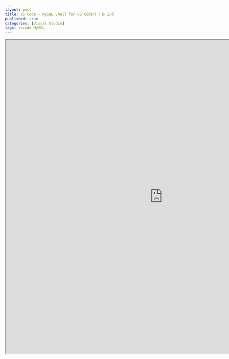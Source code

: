 ```yaml
---
layout: post
title: VS Code - MySQL Shell for VS Code의 기능 소개
published: true
categories: [Visual Studio]
tags: vscode MySQL
---
```

<iframe width="1024" height="1024" src="https://docs.google.com/document/d/e/2PACX-1vSO8y3uqH-0mFf7ClrrHYXMAfdP9myWymj1bJwL9Eivpe6R8PTA2Ls3XkzcZY0-067eH0nCptaY7k-p/pub?embedded=true"></iframe>  
  

